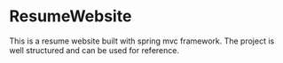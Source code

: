 # ResumeWebsite
This is a resume website built with spring mvc framework.
The project is well structured and can be used for reference.
